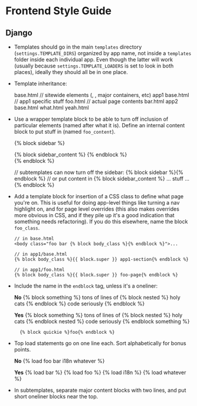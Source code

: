 # Frontend Style Guide

## Django

* Templates should go in the main `templates` directory (`settings.TEMPLATE_DIRS`) organized by app name, not inside a `templates` folder inside each individual app. Even though the latter will work (usually because `settings.TEMPLATE_LOADERS` is set to look in both places), ideally they should all be in one place.

* Template inheritance:

    base.html       // sitewide elements (<head>, <body>, major containers, etc)
    app1
        base.html   // app1 specific stuff 
        foo.html    // actual page contents
        bar.html
    app2
        base.html
        what.html
        yeah.html

* Use a wrapper template block to be able to turn off inclusion of particular elements (named after what it is). Define an internal content block to put stuff in (named `foo_content`).

    {% block sidebar %}
    <div class="whatever foo">
        {% block sidebar_content %}
        {% endblock %}
    </div>
    {% endblock %}

    // subtemplates can now turn off the sidebar:
    {% block sidebar %}{% endblock %}
    // or put content in 
    {% block sidebar_content %}
        ... stuff ...
    {% endblock %}

* Add a template block for insertion of a CSS class to define what page you're on. This is useful for doing app-level things like turning a nav highlight on, and for page level overrides (this also makes overrides more obvious in CSS, and if they pile up it's a good indication that something needs refactoring). If you do this elsewhere, name the block `foo_class`.

      // in base.html
      <body class="foo bar {% block body_class %}{% endblock %}">...

      // in app1/base.html
      {% block body_class %}{{ block.super }} app1-section{% endblock %}

      // in app1/foo.html
      {% block body_class %}{{ block.super }} foo-page{% endblock %}

* Include the name in the `endblock` tag, unless it's a oneliner:

    **No**
        {% block something %}
            tons
            of
            lines
            of
            {% block nested %}
                holy
                cats
            {% endblock %}
            code
            seriously
        {% endblock %}

    **Yes**
        {% block something %}
            tons
            of
            lines
            of
            {% block nested %}
                holy
                cats
            {% endblock nested %}
            code
            seriously
        {% endblock something %}

        {% block quickie %}foo{% endblock %}
            
* Top load statements go on one line each. Sort alphabetically for bonus points.

    **No**
        {% load foo bar i18n whatever %}

    **Yes**
        {% load bar %}
        {% load foo %}
        {% load i18n %}
        {% load whatever %}

* In subtemplates, separate major content blocks with two lines, and put short oneliner blocks near the top.
